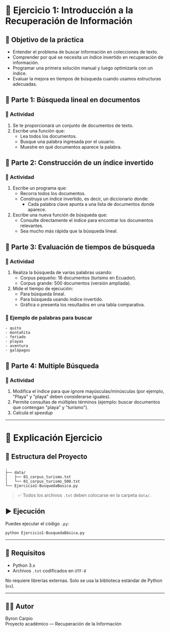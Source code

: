 # 🧠 Ejercicio 1: Introducción a la Recuperación de Información

## 🎯 Objetivo de la práctica
- Entender el problema de buscar información en colecciones de texto.
- Comprender por qué se necesita un índice invertido en recuperación de información.
- Programar una primera solución manual y luego optimizarla con un índice.
- Evaluar la mejora en tiempos de búsqueda cuando usamos estructuras adecuadas.


## 📌 Parte 1: Búsqueda lineal en documentos
### 🔧 Actividad
1. Se te proporcionará un conjunto de documentos de texto.
2. Escribe una función que:
    - Lea todos los documentos.
    - Busque una palabra ingresada por el usuario.
    - Muestre en qué documentos aparece la palabra.
  
## 📌 Parte 2: Construcción de un índice invertido
### 🔧 Actividad
1. Escribe un programa que:
   - Recorra todos los documentos.
   - Construya un índice invertido, es decir, un diccionario donde:
      - Cada palabra clave apunta a una lista de documentos donde aparece.
3. Escribe una nueva función de búsqueda que:
   - Consulte directamente el índice para encontrar los documentos relevantes.
   - Sea mucho más rápida que la búsqueda lineal.
  
## 📌 Parte 3: Evaluación de tiempos de búsqueda
### 🔧 Actividad
1. Realiza la búsqueda de varias palabras usando:
   - Corpus pequeño: 16 documentos (turismo en Ecuador).
   - Corpus grande: 500 documentos (versión ampliada).
2. Mide el tiempo de ejecución:
   - Para búsqueda lineal.
   - Para búsqueda usando índice invertido.
   - Gráfica o presenta los resultados en una tabla comparativa.
### 📄 Ejemplo de palabras para buscar
    - quito
    - montañita
    - feriado
    - playas
    - aventura
    - galápagos

## 📌 Parte 4: Multiple Búsqueda
### 🔧 Actividad
1. Modifica el índice para que ignore mayúsculas/minúsculas (por ejemplo, "Playa" y "playa" deben considerarse iguales).
2. Permite consultas de múltiples términos (ejemplo: buscar documentos que contengan "playa" y "turismo").
3. Calcula el _speedup_

----

# 📄 Explicación Ejercicio

## 📂 Estructura del Proyecto

```
.
├── data/
│   ├── 01_corpus_turismo.txt
│   └── 01_corpus_turismo_500.txt
└── Ejercicio1-BusquedaBasica.py
```

> ✅ Todos los archivos `.txt` deben colocarse en la carpeta `data/`.



## ▶️ Ejecución

Puedes ejecutar el código `.py`:

```
python Ejercicio1-BusquedaBásica.py
```
---

## 📌 Requisitos

- Python 3.x
- Archivos `.txt` codificados en `UTF-8`

No requiere librerías externas. Solo se usa la biblioteca estándar de Python (`os`).

---
## 🧑‍💻 Autor

Byron Carpio  
Proyecto académico — Recuperación de la Información
